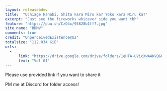 ```yaml
---
layout: releasebdmv
title:  "Uchiage Hanabi, Shita kara Miru ka? Yoko kara Miru ka?"
excerpt: "Just see the fireworks whicever side you want tbh"
feature: "https://puu.sh/CzQ4x/95828b1ff7.jpg"
site_name: "BDMV"
comments: true
credit: "UnperceivedExistence@U2"
totalsize: "112.034 GiB"
urls:
  - 
      link: "https://drive.google.com/drive/folders/1eHTA-UVicXwA4KVQGGTtNSfHX2TQcw0L?usp=sharing"
      text: "Vol 01"
---
```


Please use provided link if you want to share it

PM me at Discord for folder access!